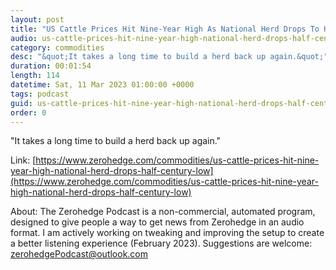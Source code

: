 ```yaml
---
layout: post
title: "US Cattle Prices Hit Nine-Year High As National Herd Drops To Half-Century Low"
audio: us-cattle-prices-hit-nine-year-high-national-herd-drops-half-century-low-0
category: commodities
desc: "&quot;It takes a long time to build a herd back up again.&quot;"
duration: 00:01:54
length: 114
datetime: Sat, 11 Mar 2023 01:00:00 +0000
tags: podcast
guid: us-cattle-prices-hit-nine-year-high-national-herd-drops-half-century-low-0
order: 0
---
```

&quot;It takes a long time to build a herd back up again.&quot;

Link: [https://www.zerohedge.com/commodities/us-cattle-prices-hit-nine-year-high-national-herd-drops-half-century-low](https://www.zerohedge.com/commodities/us-cattle-prices-hit-nine-year-high-national-herd-drops-half-century-low)

About: The Zerohedge Podcast is a non-commercial, automated program, designed to give people a way to get news from Zerohedge in an audio format.  I am actively working on tweaking and improving the setup to create a better listening experience (February 2023).  Suggestions are welcome: [zerohedgePodcast@outlook.com](mailto:zerohedgePodcast@outlook.com)